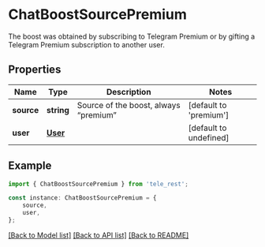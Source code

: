 # ChatBoostSourcePremium

The boost was obtained by subscribing to Telegram Premium or by gifting a Telegram Premium subscription to another user.

## Properties

Name | Type | Description | Notes
------------ | ------------- | ------------- | -------------
**source** | **string** | Source of the boost, always “premium” | [default to 'premium']
**user** | [**User**](User.md) |  | [default to undefined]

## Example

```typescript
import { ChatBoostSourcePremium } from 'tele_rest';

const instance: ChatBoostSourcePremium = {
    source,
    user,
};
```

[[Back to Model list]](../README.md#documentation-for-models) [[Back to API list]](../README.md#documentation-for-api-endpoints) [[Back to README]](../README.md)
